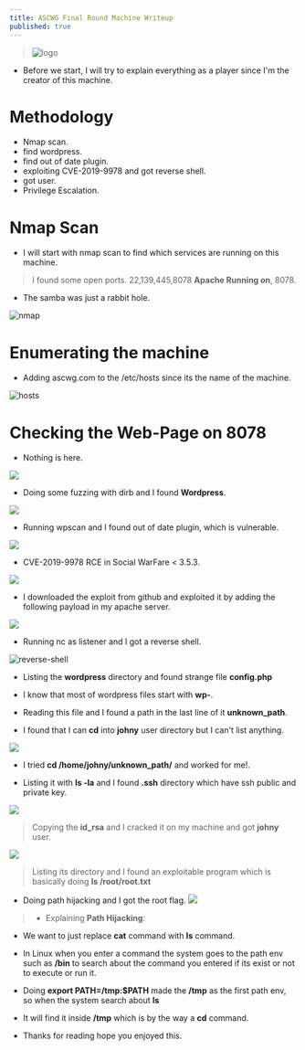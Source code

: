 ```yaml
---
title: ASCWG Final Round Machine Writeup
published: true
---
```


> ![logo](https://www.ascyberwargames.com/wp-content/uploads/2020/01/MainLogo.png)

* Before we start, I will try to explain everything as a player since I'm the creator of this machine. 
# []() Methodology

* Nmap scan.
* find wordpress.
* find out of date plugin.
* exploiting CVE-2019-9978 and got reverse shell.
* got user.
* Privilege Escalation.

# []() Nmap Scan

* I will start with nmap scan to find which services are running on this machine.

> I found some open ports. 22,139,445,8078 **Apache Running on**, 8078.

* The samba was just a rabbit hole.

![nmap](https://i.ibb.co/BtkVqCH/1.png)

# []() Enumerating the machine

* Adding ascwg.com to the /etc/hosts since its the name of the machine.

![hosts](https://i.ibb.co/TWGWPfw/2.png)

# []() Checking the Web-Page on 8078

* Nothing is here.

![](https://i.ibb.co/X8y46Tv/3.png)

* Doing some fuzzing with dirb and I found **Wordpress**.

![](https://i.ibb.co/bbPFXSC/4.png)

* Running wpscan and I found out of date plugin, which is vulnerable.

![](https://i.ibb.co/xXXKb94/5.png)

* CVE-2019-9978 RCE in Social WarFare < 3.5.3.

![](https://i.ibb.co/t8VYstH/6.png)

* I downloaded the exploit from github and exploited it by adding the following payload in my apache server.

![](https://i.ibb.co/10N7WX7/7.png)

* Running nc as listener and I got a reverse shell.

![reverse-shell](https://i.ibb.co/88k9wGt/8.png)

* Listing the **wordpress** directory and found strange file **config.php**

* I know that most of wordpress files start with **wp-**.

* Reading this file and I found a path in the last line of it **unknown_path**.

* I found that I can **cd** into **johny** user directory but I can't list anything.

![](https://i.ibb.co/10bL7Pk/9.png)

* I tried **cd /home/johny/unknown_path/** and worked for me!.

* Listing it with **ls -la** and I found **.ssh** directory which have ssh public and private key.

![](https://i.ibb.co/7bSrBWd/10.png)

> Copying the **id_rsa** and I cracked it on my machine and got **johny** user.

![](https://i.ibb.co/Y0VfczG/11.png)

> Listing its directory and I found an exploitable program which is basically doing **ls /root/root.txt**

* Doing path hijacking and I got the root flag.
![](https://i.ibb.co/K2sfxXk/12.png)

> * Explaining **Path Hijacking**:

* We want to just replace **cat** command with **ls** command.

* In Linux when you enter a command the system goes to the path env such as **/bin** to search about the command you entered if its exist or not to execute or run it.

* Doing **export PATH=/tmp:$PATH** made the **/tmp** as the first path env, so when the system search about **ls**

* It will find it inside **/tmp** which is by the way a **cd** command. 

* Thanks for reading hope you enjoyed this.


